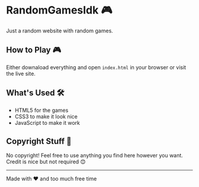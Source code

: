 # RandomGamesIdk 🎮

Just a random website with random games.

## How to Play 🎮

Either downaload everything and open `index.html` in your browser or visit the live site.

## What's Used 🛠️

- HTML5 for the games
- CSS3 to make it look nice
- JavaScript to make it work

## Copyright Stuff 📝

No copyright! Feel free to use anything you find here however you want. Credit is nice but not required 😊

---
Made with ❤️ and too much free time
